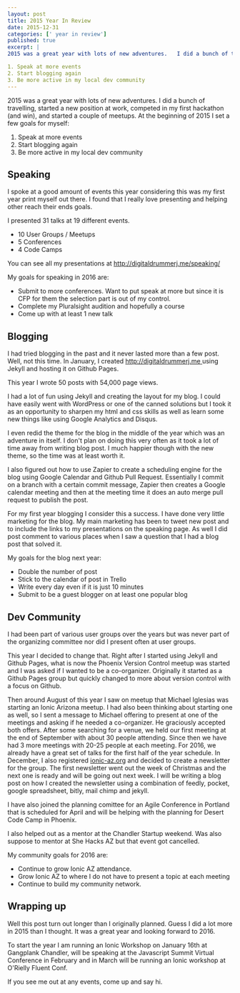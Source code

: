 ```yaml
---
layout: post
title: 2015 Year In Review 
date: 2015-12-31
categories: [' year in review']
published: true
excerpt: |
2015 was a great year with lots of new adventures.   I did a bunch of travelling, started a new position at work, competed in my first hackathon (and win), and started a couple of meetups.  At the beginning of 2015 I set a few goals for myself: 

1. Speak at more events 
2. Start blogging again
3. Be more active in my local dev community
---
```

2015 was a great year with lots of new adventures.   I did a bunch of travelling, started a new position at work, competed in my first hackathon (and win), and started a couple of meetups.  At the beginning of 2015 I set a few goals for myself: 

1. Speak at more events 
2. Start blogging again
3. Be more active in my local dev community

## Speaking 

I spoke at a good amount of events this year considering this was my first year print myself out there.   I found that I really love presenting and helping other reach their ends goals.  

I presented 31 talks at 19 different events.  

* 10 User Groups / Meetups
* 5 Conferences
* 4 Code Camps 

You can see all my  presentations at [http://digitaldrummerj.me/speaking/ ](http://digitaldrummerj.me/speaking/)

My goals for speaking in 2016 are:

* Submit to more conferences.  Want to put speak at more but since it is CFP for them the selection part is out of my control.
* Complete my Pluralsight audition and hopefully a course
* Come up with at least 1 new talk

## Blogging 

I had tried blogging in the past and it never lasted more than a few post.  Well, not this time.  In January, I created [http://digitaldrummerj.me ](http://digitaldrummerj.me ) using Jekyll and hosting it on Github Pages.  

This year I wrote 50 posts with 54,000 page views.  

I had a lot of fun using Jekyll and creating the layout for my blog.  I could have easily went with WordPress or one of the canned solutions but I took it as an opportunity to sharpen my html and css skills as well as learn some new things like using Google Analytics and Disqus.  

I even redid the theme for the blog in the middle of the year which was an adventure in itself.  I don't plan on doing this very often as it took a lot of time away from writing blog post.  I  much happier though with the new theme, so the time was at least worth it. 

I also figured out how to use Zapier to create a scheduling engine for the blog using Google Calendar and Github Pull Request.  Essentially I commit on a branch with a certain commit message, Zapier then creates a Google calendar meeting  and then at the meeting time it does an auto merge pull request to publish the post.  

For my first year blogging I consider this a success.  I have done very little marketing for the blog.  My main marketing has been to tweet new post and to include the links to my presentations on the speaking page.  As well I did post comment to various places when I saw a question that I had a blog post that solved it. 

My goals for the blog next year:

* Double the number of post
* Stick to the calendar of post in Trello
* Write every day even if it is just 10 minutes
* Submit  to be a guest blogger on at least one popular blog

## Dev Community

I had been part of various user groups over the years but was never part of the organizing committee nor did I present often at user groups.  

This year I decided to change that.  Right after I started using Jekyll and Github Pages, what is now the Phoenix Version Control meetup was started and I was asked if I wanted to be a co-organizer.  Originally it started as a Github Pages group but quickly changed to more about version control with a focus on Github.  

Then around August of this year I saw on meetup that Michael Iglesias was starting an Ionic Arizona meetup.  I had also been thinking about starting one as well, so I sent a message  to Michael offering to present at one of the meetings and asking if he needed a co-organizer.  He graciously accepted both offers.  After some searching for a venue, we held our first meeting at the end of September  with about 30 people attending.  Since then we have had 3 more meetings with 20-25 people at each meeting.  For 2016,  we already have a great set of talks for the first half of the year schedule.  In December, I  also registered [ionic-az.org](http://ionic-az.org) and decided to create a newsletter for the group.    The first newsletter went out the week of Christmas and the next one is ready and will be going out next week.  I will  be writing a blog post on how I created the newsletter using a combination of feedly, pocket, google spreadsheet, bitly, mail chimp and jekyll.  

I have also joined the planning comittee for an Agile Conference in Portland that is scheduled for April and will be helping with the planning for Desert Code Camp in Phoenix.  

I also helped out as a mentor at the Chandler Startup weekend.   Was also suppose to mentor at She Hacks AZ but that event got cancelled.  

My community goals for 2016 are:

* Continue to grow Ionic AZ  attendance.
* Grow Ionic AZ to where I do not have to present a topic at each meeting
* Continue to build my community network. 

## Wrapping up

Well this post turn out longer than I originally planned.  Guess I did a lot more in 2015 than I thought.  It was a great year and looking forward to 2016.  

To start the year I am running an Ionic Workshop on January 16th at Gangplank Chandler, will be speaking at the Javascript Summit Virtual Conference in February and  in March will be  running an Ionic workshop at O'Rielly Fluent Conf.  

If you see me out at any events, come up and say hi.  
